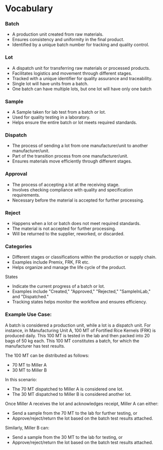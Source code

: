 # Vocabulary

### Batch

* A production unit created from raw materials.
* Ensures consistency and uniformity in the final product.
* Identified by a unique batch number for tracking and quality control.

### Lot

* A dispatch unit for transferring raw materials or processed products.
* Facilitates logistics and movement through different stages.
* Tracked with a unique identifier for quality assurance and traceability.
* Single lot will have units from a batch.
* One batch can have multiple lots, but one lot will have only one batch

### Sample

* A Sample taken for lab test from a batch or lot.
* Used for quality testing in a laboratory.
* Helps ensure the entire batch or lot meets required standards.

### Dispatch

* The process of sending a lot from one manufacturer/unit to another manufacturer/unit.
* Part of the transition process from one manufacturer/unit.
* Ensures materials move efficiently through different stages.

### Approval

* The process of accepting a lot at the receiving stage.
* Involves checking compliance with quality and specification requirements.
* Necessary before the material is accepted for further processing.

### Reject

* Happens when a lot or batch does not meet required standards.
* The material is not accepted for further processing.
* Will be returned to the supplier, reworked, or discarded.

### Categories

* Different stages or classifications within the production or supply chain.
* Examples include Premix, FRK, FR etc.
* Helps organize and manage the life cycle of the product.

States

* Indicate the current progress of a batch or lot.
* Examples include "Created," "Approved," "Rejected," "SampleInLab," and "Dispatched."
* Tracking states helps monitor the workflow and ensures efficiency.



### Example Use Case:

A batch is considered a production unit, while a lot is a dispatch unit. For instance, in Manufacturing Unit A, 100 MT of Fortified Rice Kernels (FRK) is produced daily. This 100 MT is tested in the lab and then packed into 20 bags of 50 kg each. This 100 MT constitutes a batch, for which the manufacturer has test results.

The 100 MT can be distributed as follows:

* 70 MT to Miller A
* 30 MT to Miller B

In this scenario:

* The 70 MT dispatched to Miller A is considered one lot.
* The 30 MT dispatched to Miller B is considered another lot.

Once Miller A receives the lot and acknowledges receipt, Miller A can either:

* Send a sample from the 70 MT to the lab for further testing, or
* Approve/reject/return the lot based on the batch test results attached.

Similarly, Miller B can:

* Send a sample from the 30 MT to the lab for testing, or
* Approve/reject/return the lot based on the batch test results attached.
